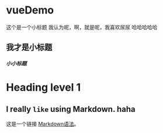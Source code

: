 # vueDemo
这个是一个小标题
我认为呢，啊，就是呢，我喜欢尿尿
哈哈哈哈哈
## 我才是小标题
##### 小小标题
Heading level 1
===============	
I really `like` using
Markdown.
haha
--------------
这是一个链接 [Markdown语法](https://markdown.com.cn)。

